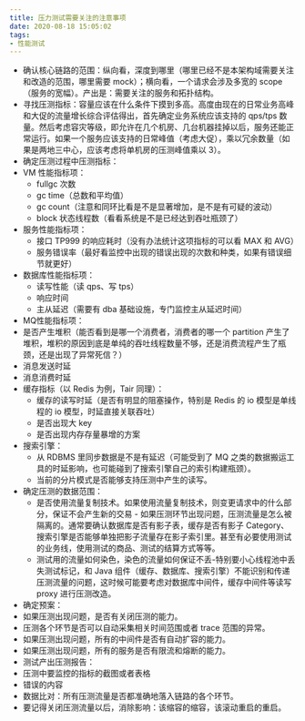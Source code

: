 ```yaml
---
title: 压力测试需要关注的注意事项
date: 2020-08-18 15:05:02
tags:
- 性能测试
---
```

 - 确认核心链路的范围：纵向看，深度到哪里（哪里已经不是本架构域需要关注和改造的范围，哪里需要 mock）；横向看，一个请求会涉及多宽的 scope（服务的宽幅）。产出是：需要关注的服务和拓扑结构。
 - 寻找压测指标：容量应该在什么条件下摸到多高。高度由现在的日常业务高峰和大促的流量增长综合评估得出，首先确定业务系统应该支持的 qps/tps 数量。然后考虑容灾等级，即允许在几个机房、几台机器挂掉以后，服务还能正常运行。如果一个服务应该支持的日常峰值（考虑大促），乘以冗余数量（如果是两地三中心，应该考虑将单机房的压测峰值乘以 3）。
 - 确定压测过程中压测指标：
  - VM 性能指标项：
    - fullgc 次数
    - gc time（总数和平均值）
    - gc count（注意和同环比看是不是显著增加，是不是有可疑的波动）
    - block 状态线程数（看看系统是不是已经达到吞吐瓶颈了）
  - 服务性能指标项：
    - 接口 TP999 的响应耗时（没有办法统计这项指标的可以看 MAX 和 AVG）
    - 服务错误率（最好看监控中出现的错误出现的次数和种类，如果有错误细节就更好）
  - 数据库性能指标项：
    - 读写性能（读 qps、写 tps）
    - 响应时间
    - 主从延迟（需要有 dba 基础设施，专门监控主从延迟时间）
  - MQ性能指标项：
   - 是否产生堆积（能否看到是哪一个消费者，消费者的哪一个 partition 产生了堆积，堆积的原因到底是单纯的吞吐线程数量不够，还是消费流程产生了瓶颈，还是出现了异常死信？）
   - 消息发送时延
   - 消息消费时延
  - 缓存指标（以 Redis 为例，Tair 同理）：
    - 缓存的读写时延（是否有明显的阻塞操作，特别是 Redis 的 io 模型是单线程的 io 模型，时延直接关联吞吐）
    - 是否出现大 key
    - 是否出现内存存量暴增的方案
  - 搜索引擎：
    - 从 RDBMS 里同步数据是不是有延迟（可能受到了 MQ 之类的数据搬运工具的时延影响，也可能碰到了搜索引擎自己的索引构建瓶颈）。
    - 当前的分片模式是否能够支持压测中产生的读写。
 - 确定压测的数据范围：
    - 是否使用流量复制技术。如果使用流量复制技术，则变更请求中的什么部分，保证不会产生新的交易 - 如果压测环节出现问题，压测流量是怎么被隔离的。通常要确认数据库是否有影子表，缓存是否有影子 Category、搜索引擎是否能够单独把影子流量存在影子索引里。甚至有必要使用测试的业务线，使用测试的商品、测试的结算方式等等。
    - 测试用的流量如何染色，染色的流量如何保证不丢-特别要小心线程池中丢失测试标记，和 Java 组件（缓存、数据库、搜索引擎）不能识别和传递压测流量的问题，这时候可能要考虑对数据库中间件，缓存中间件等读写 proxy 进行压测改造。
 - 确定预案：
  - 如果压测出现问题，是否有关闭压测的能力。
  - 压测各个环节是否可以自动采集相关时间范围或者 trace 范围的异常。
  - 如果压测出现问题，所有的中间件是否有自动扩容的能力。
  - 如果压测出现问题，所有的服务是否有限流和熔断的能力。
 - 测试产出压测报告：
  - 压测中要监控的指标的截图或者表格
  - 错误的内容
  - 数据比对：所有压测流量是否都准确地落入链路的各个环节。
 - 要记得关闭压测流量以后，消除影响：该缩容的缩容，该滚动重启的重启。
